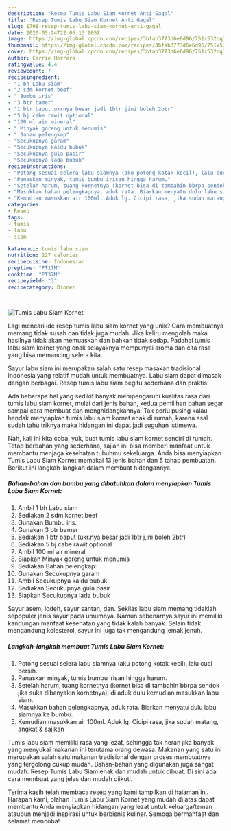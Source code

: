 ```yaml
---
description: "Resep Tumis Labu Siam Kornet Anti Gagal"
title: "Resep Tumis Labu Siam Kornet Anti Gagal"
slug: 1798-resep-tumis-labu-siam-kornet-anti-gagal
date: 2020-05-24T22:05:13.905Z
image: https://img-global.cpcdn.com/recipes/3bfab3773d6e6d96/751x532cq70/tumis-labu-siam-kornet-foto-resep-utama.jpg
thumbnail: https://img-global.cpcdn.com/recipes/3bfab3773d6e6d96/751x532cq70/tumis-labu-siam-kornet-foto-resep-utama.jpg
cover: https://img-global.cpcdn.com/recipes/3bfab3773d6e6d96/751x532cq70/tumis-labu-siam-kornet-foto-resep-utama.jpg
author: Carrie Herrera
ratingvalue: 4.4
reviewcount: 7
recipeingredient:
- "1 bh Labu siam"
- "2 sdm kornet beef"
- " Bumbu iris"
- "3 btr bamer"
- "1 btr baput ukrnya besar jadi 1btr jini boleh 2btr"
- "5 bj cabe rawit optional"
- "100 ml air mineral"
- " Minyak goreng untuk menumis"
- " Bahan pelengkap"
- "Secukupnya garam"
- "Secukupnya kaldu bubuk"
- "Secukupnya gula pasir"
- "Secukupnya lada bubuk"
recipeinstructions:
- "Potong sesuai selera labu siamnya (aku potong kotak kecil), lalu cuci bersih."
- "Panaskan minyak, tumis bumbu irisan hingga harum."
- "Setelah harum, tuang kornetnya (kornet bisa di tambahin bbrpa sendok jika suka dibanyakin kornetnya), di aduk dulu kemudian masukkan labu siam."
- "Masukkan bahan pelengkapnya, aduk rata. Biarkan menyatu dulu labu siamnya ke bumbu."
- "Kemudian masukkan air 100ml. Aduk lg. Cicipi rasa, jika sudah matang, angkat &amp; sajikan"
categories:
- Resep
tags:
- tumis
- labu
- siam

katakunci: tumis labu siam 
nutrition: 227 calories
recipecuisine: Indonesian
preptime: "PT17M"
cooktime: "PT37M"
recipeyield: "3"
recipecategory: Dinner

---
```



![Tumis Labu Siam Kornet](https://img-global.cpcdn.com/recipes/3bfab3773d6e6d96/751x532cq70/tumis-labu-siam-kornet-foto-resep-utama.jpg)

Lagi mencari ide resep tumis labu siam kornet yang unik? Cara membuatnya memang tidak susah dan tidak juga mudah. Jika keliru mengolah maka hasilnya tidak akan memuaskan dan bahkan tidak sedap. Padahal tumis labu siam kornet yang enak selayaknya mempunyai aroma dan cita rasa yang bisa memancing selera kita.

Sayur labu siam ini merupakan salah satu resep masakan tradisional Indonesia yang relatif mudah untuk membuatnya. Labu siam dapat dimasak dengan berbagai. Resep tumis labu siam begitu sederhana dan praktis.

Ada beberapa hal yang sedikit banyak mempengaruhi kualitas rasa dari tumis labu siam kornet, mulai dari jenis bahan, kedua pemilihan bahan segar sampai cara membuat dan menghidangkannya. Tak perlu pusing kalau hendak menyiapkan tumis labu siam kornet enak di rumah, karena asal sudah tahu triknya maka hidangan ini dapat jadi suguhan istimewa.


Nah, kali ini kita coba, yuk, buat tumis labu siam kornet sendiri di rumah. Tetap berbahan yang sederhana, sajian ini bisa memberi manfaat untuk membantu menjaga kesehatan tubuhmu sekeluarga. Anda bisa menyiapkan Tumis Labu Siam Kornet memakai 13 jenis bahan dan 5 tahap pembuatan. Berikut ini langkah-langkah dalam membuat hidangannya.

<!--inarticleads1-->

##### Bahan-bahan dan bumbu yang dibutuhkan dalam menyiapkan Tumis Labu Siam Kornet:

1. Ambil 1 bh Labu siam
1. Sediakan 2 sdm kornet beef
1. Gunakan  Bumbu iris:
1. Gunakan 3 btr bamer
1. Sediakan 1 btr baput (ukr.nya besar jadi 1btr j,ini boleh 2btr)
1. Sediakan 5 bj cabe rawit optional
1. Ambil 100 ml air mineral
1. Siapkan  Minyak goreng untuk menumis
1. Sediakan  Bahan pelengkap:
1. Gunakan Secukupnya garam
1. Ambil Secukupnya kaldu bubuk
1. Sediakan Secukupnya gula pasir
1. Siapkan Secukupnya lada bubuk


Sayur asem, lodeh, sayur santan, dan. Sekilas labu siam memang tidaklah sepopuler jenis sayur pada umumnya. Namun sebenarnya sayur ini memiliki kandungan manfaat kesehatan yang tidak kalah banyak. Selain tidak mengandung kolesterol, sayur ini juga tak mengandung lemak jenuh. 

<!--inarticleads2-->

##### Langkah-langkah membuat Tumis Labu Siam Kornet:

1. Potong sesuai selera labu siamnya (aku potong kotak kecil), lalu cuci bersih.
1. Panaskan minyak, tumis bumbu irisan hingga harum.
1. Setelah harum, tuang kornetnya (kornet bisa di tambahin bbrpa sendok jika suka dibanyakin kornetnya), di aduk dulu kemudian masukkan labu siam.
1. Masukkan bahan pelengkapnya, aduk rata. Biarkan menyatu dulu labu siamnya ke bumbu.
1. Kemudian masukkan air 100ml. Aduk lg. Cicipi rasa, jika sudah matang, angkat &amp; sajikan


Tumis labu siam memiliki rasa yang lezat, sehingga tak heran jika banyak yang menyukai makanan ini terutama orang dewasa. Makanan yang satu ini merupakan salah satu makanan tradisional dengan proses membuatnya yang tergolong cukup mudah. Bahan-bahan yang digunakan juga sangat mudah. Resep Tumis Labu Siam enak dan mudah untuk dibuat. Di sini ada cara membuat yang jelas dan mudah diikuti. 

Terima kasih telah membaca resep yang kami tampilkan di halaman ini. Harapan kami, olahan Tumis Labu Siam Kornet yang mudah di atas dapat membantu Anda menyiapkan hidangan yang lezat untuk keluarga/teman ataupun menjadi inspirasi untuk berbisnis kuliner. Semoga bermanfaat dan selamat mencoba!
